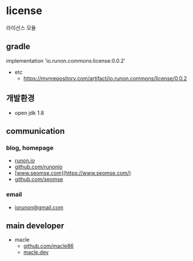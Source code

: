 # license
라이선스 모듈


## gradle
implementation 'io.runon.commons:license:0.0.2'
- etc
  - https://mvnrepository.com/artifact/io.runon.commons/license/0.0.2

## 개발환경
- open jdk 1.8

## communication
### blog, homepage
- [runon.io](https://runon.io)
- [github.com/runonio](https://github.com/runonio)
- [www.seomse.com](https://www.seomse.com/)
- [github.com/seomse](https://github.com/seomse)

### email
- iorunon@gmail.com

## main developer
- macle
  -  [github.com/macle86](https://github.com/macle86)
  -  [macle.dev](https://macle.dev)
